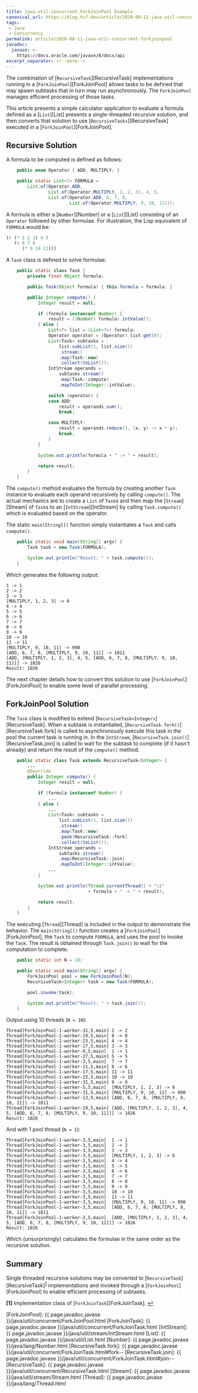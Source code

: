 ```yaml
---
title: java.util.concurrent.ForkJoinPool Example
canonical_url: https://blog.hcf.dev/article/2020-08-11-java-util-concurrent-forkjoinpool
tags:
 - Java
 - Concurrency
permalink: article/2020-08-11-java-util-concurrent-forkjoinpool
javadoc:
  javase: >-
    https://docs.oracle.com/javase/8/docs/api
excerpt_separator: <!--more-->
---
```


The combination of [`RecursiveTask`][RecursiveTask] implementations running
in a [`ForkJoinPool`][ForkJoinPool] allows tasks to be defined that may
spawn subtasks that in turn may run asynchronously.  The `ForkJoinPool`
manages efficient processing of those tasks.

This article presents a simple calculator application to evaluate a formula
defined as a [`List`][List] presents a single-threaded recursive solution,
and then converts that solution to use [`RecursiveTasks`][RecursiveTask]
executed in a [`ForkJoinPool`][ForkJoinPool].

<!--more-->


## Recursive Solution

A formula to be computed is defined as follows:

```java
    public enum Operator { ADD, MULTIPLY; }

    public static List<?> FORMULA =
        List.of(Operator.ADD,
                List.of(Operator.MULTIPLY, 1, 2, 3), 4, 5,
                List.of(Operator.ADD, 6, 7, 8,
                        List.of(Operator.MULTIPLY, 9, 10, 11)));
```

A formula is either a [`Number`][Number] or a [`List`][List] consisting of
an `Operator` followed by other formulae.  For illustration, the Lisp
equivalent of `FORMULA` would be:

```scheme
(+ (* 1 2 3) 4 5
   (+ 6 7 8
      (* 9 10 11)))
```

A `Task` class is defined to solve formulae:

```java
    public static class Task {
        private final Object formula;

        public Task(Object formula) { this.formula = formula; }

        public Integer compute() {
            Integer result = null;

            if (formula instanceof Number) {
                result = ((Number) formula).intValue();
            } else {
                List<?> list = (List<?>) formula;
                Operator operator = (Operator) list.get(0);
                List<Task> subtasks =
                    list.subList(1, list.size())
                    .stream()
                    .map(Task::new)
                    .collect(toList());
                IntStream operands =
                    subtasks.stream()
                    .map(Task::compute)
                    .mapToInt(Integer::intValue);

                switch (operator) {
                case ADD:
                    result = operands.sum();
                    break;

                case MULTIPLY:
                    result = operands.reduce(1, (x, y) -> x * y);
                    break;
                }
            }

            System.out.println(formula + " -> " + result);

            return result;
        }
    }
```

The `compute()` method evaluates the formula by creating another `Task`
instance to evaluate each operand recursively by calling `compute()`.  The
actual mechanics are to create a `List` of `Task`s and then map the
[`Stream`][Stream] of `Task`s to an [`IntStream`][IntStream] by calling
`Task.compute()` which is evaluated based on the operator.

The static `main(String[])` function simply instantiates a `Task` and calls
`compute()`.

```java
    public static void main(String[] argv) {
        Task task = new Task(FORMULA);

        System.out.println("Result: " + task.compute());
    }
```

Which generates the following output:

```javastacktrace
1 -> 1
2 -> 2
3 -> 3
[MULTIPLY, 1, 2, 3] -> 6
4 -> 4
5 -> 5
6 -> 6
7 -> 7
8 -> 8
9 -> 9
10 -> 10
11 -> 11
[MULTIPLY, 9, 10, 11] -> 990
[ADD, 6, 7, 8, [MULTIPLY, 9, 10, 11]] -> 1011
[ADD, [MULTIPLY, 1, 2, 3], 4, 5, [ADD, 6, 7, 8, [MULTIPLY, 9, 10, 11]]] -> 1026
Result: 1026
```

The next chapter details how to convert this solution to use
[`ForkJoinPool`][ForkJoinPool] to enable some level of parallel processing.


## ForkJoinPool Solution

The `Task` class is modified to extend
[`RecursiveTask<Integer>`][RecursiveTask].  When a subtask is instantiated,
[`RecursiveTask.fork()`][RecursiveTask.fork] is called to asynchronously
execute this task in the pool the current task is running in.  In the
`IntStream`, [`RecursiveTask.join()`][RecursiveTask.join] is called to wait
for the subtask to complete (if it hasn't already) and return the result of
the `compute()` method.

```java
    public static class Task extends RecursiveTask<Integer> {
        ...
        @Override
        public Integer compute() {
            Integer result = null;

            if (formula instanceof Number) {
                ...
            } else {
                ...
                List<Task> subtasks =
                    list.subList(1, list.size())
                    .stream()
                    .map(Task::new)
                    .peek(RecursiveTask::fork)
                    .collect(toList());
                IntStream operands =
                    subtasks.stream()
                    .map(RecursiveTask::join)
                    .mapToInt(Integer::intValue);
                ...
            }

            System.out.println(Thread.currentThread() + "\t"
                               + formula + " -> " + result);

            return result;
        }
    }
```

The executing [`Thread`][Thread] is included in the output to demonstrate
the behavior.  The `main(String[])` function creates a
[`ForkJoinPool`][ForkJoinPool], the `Task` to compute `FORMULA`, and uses
the pool to invoke the `Task`.  The result is obtained through `Task.join()`
to wait for the computation to complete.

```java
    public static int N = 10;

    public static void main(String[] argv) {
        ForkJoinPool pool = new ForkJoinPool(N);
        RecursiveTask<Integer> task = new Task(FORMULA);

        pool.invoke(task);

        System.out.println("Result: " + task.join());
    }
```

Output using 10 threads (`N = 10`):

```javastacktrace
Thread[ForkJoinPool-1-worker-31,5,main]	2 -> 2
Thread[ForkJoinPool-1-worker-19,5,main]	8 -> 8
Thread[ForkJoinPool-1-worker-23,5,main]	4 -> 4
Thread[ForkJoinPool-1-worker-17,5,main]	3 -> 3
Thread[ForkJoinPool-1-worker-9,5,main]	1 -> 1
Thread[ForkJoinPool-1-worker-27,5,main]	5 -> 5
Thread[ForkJoinPool-1-worker-3,5,main]	7 -> 7
Thread[ForkJoinPool-1-worker-21,5,main]	6 -> 6
Thread[ForkJoinPool-1-worker-17,5,main]	11 -> 11
Thread[ForkJoinPool-1-worker-23,5,main]	10 -> 10
Thread[ForkJoinPool-1-worker-31,5,main]	9 -> 9
Thread[ForkJoinPool-1-worker-5,5,main]	[MULTIPLY, 1, 2, 3] -> 6
Thread[ForkJoinPool-1-worker-31,5,main]	[MULTIPLY, 9, 10, 11] -> 990
Thread[ForkJoinPool-1-worker-13,5,main]	[ADD, 6, 7, 8, [MULTIPLY, 9, 10, 11]] -> 1011
Thread[ForkJoinPool-1-worker-19,5,main]	[ADD, [MULTIPLY, 1, 2, 3], 4, 5, [ADD, 6, 7, 8, [MULTIPLY, 9, 10, 11]]] -> 1026
Result: 1026
```

And with 1 pool thread (`N = 1`):

```javastacktrace
Thread[ForkJoinPool-1-worker-3,5,main]	1 -> 1
Thread[ForkJoinPool-1-worker-3,5,main]	2 -> 2
Thread[ForkJoinPool-1-worker-3,5,main]	3 -> 3
Thread[ForkJoinPool-1-worker-3,5,main]	[MULTIPLY, 1, 2, 3] -> 6
Thread[ForkJoinPool-1-worker-3,5,main]	4 -> 4
Thread[ForkJoinPool-1-worker-3,5,main]	5 -> 5
Thread[ForkJoinPool-1-worker-3,5,main]	6 -> 6
Thread[ForkJoinPool-1-worker-3,5,main]	7 -> 7
Thread[ForkJoinPool-1-worker-3,5,main]	8 -> 8
Thread[ForkJoinPool-1-worker-3,5,main]	9 -> 9
Thread[ForkJoinPool-1-worker-3,5,main]	10 -> 10
Thread[ForkJoinPool-1-worker-3,5,main]	11 -> 11
Thread[ForkJoinPool-1-worker-3,5,main]	[MULTIPLY, 9, 10, 11] -> 990
Thread[ForkJoinPool-1-worker-3,5,main]	[ADD, 6, 7, 8, [MULTIPLY, 9, 10, 11]] -> 1011
Thread[ForkJoinPool-1-worker-3,5,main]	[ADD, [MULTIPLY, 1, 2, 3], 4, 5, [ADD, 6, 7, 8, [MULTIPLY, 9, 10, 11]]] -> 1026
Result: 1026
```

Which (unsurprisingly) calculates the formulae in the same order as the
recursive solution.


## Summary

Single threaded recursive solutions may be converted to
[`RecursiveTask`][RecursiveTask]<sup id="ref1">[1](#endnote1)</sup>
implementations and invoked through a [`ForkJoinPool`][ForkJoinPool] to
enable efficient processing of subtasks.


<b id="endnote1">[1]</b>
Implementation class of [`ForkJoinTask`][ForkJoinTask].
[↩](#ref1)


[ForkJoinPool]: {{ page.javadoc.javase }}/java/util/concurrent/ForkJoinPool.html
[ForkJoinTask]: {{ page.javadoc.javase }}/java/util/concurrent/ForkJoinTask.html
[IntStream]: {{ page.javadoc.javase }}/java/util/stream/IntStream.html
[List]: {{ page.javadoc.javase }}/java/util/List.html
[Number]: {{ page.javadoc.javase }}/java/lang/Number.html
[RecursiveTask.fork]: {{ page.javadoc.javase }}/java/util/concurrent/ForkJoinTask.html#fork--
[RecursiveTask.join]: {{ page.javadoc.javase }}/java/util/concurrent/ForkJoinTask.html#join--
[RecursiveTask]: {{ page.javadoc.javase }}/java/util/concurrent/RecursiveTask.html
[Stream]: {{ page.javadoc.javase }}/java/util/stream/Stream.html
[Thread]: {{ page.javadoc.javase }}/java/lang/Thread.html
